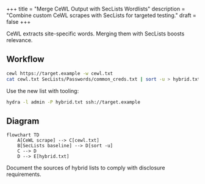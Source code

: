 +++
title = "Merge CeWL Output with SecLists Wordlists"
description = "Combine custom CeWL scrapes with SecLists for targeted testing."
draft = false
+++

<script type="application/ld+json">
{
  "@context": "https://schema.org",
  "@type": "FAQPage",
  "mainEntity": [{
    "@type": "Question",
    "@id": "https://seclists.dev/faq/seclists-cewl-merge",
    "name": "How do I merge CeWL-generated wordlists with SecLists?",
    "acceptedAnswer": {
      "@type": "Answer",
      "text": "Run cewl to scrape target vocabulary, then append or sort-unique the output with a relevant SecLists file to build a hybrid wordlist."
    }
  }]
}
</script>

CeWL extracts site-specific words. Merging them with SecLists boosts relevance.

## Workflow

```bash
cewl https://target.example -w cewl.txt
cat cewl.txt SecLists/Passwords/common_creds.txt | sort -u > hybrid.txt
```

Use the new list with tooling:

```bash
hydra -l admin -P hybrid.txt ssh://target.example
```

## Diagram

```mermaid
flowchart TD
    A[CeWL scrape] --> C[cewl.txt]
    B[SecLists baseline] --> D[sort -u]
    C --> D
    D --> E[hybrid.txt]
```

Document the sources of hybrid lists to comply with disclosure requirements.

